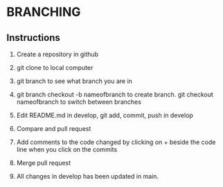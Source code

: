 # BRANCHING

## Instructions

1) Create a repository in github

2) git clone to local computer

3) git branch to see what branch you are in

4) git branch checkout -b nameofbranch to create branch. git checkout nameofbranch to switch between branches

5) Edit README.md in develop, git add, commit, push in develop

6) Compare and pull request

7) Add comments to the code changed by clicking on + beside the code line when you click on the commits

8) Merge pull request

9) All changes in develop has been updated in main.
